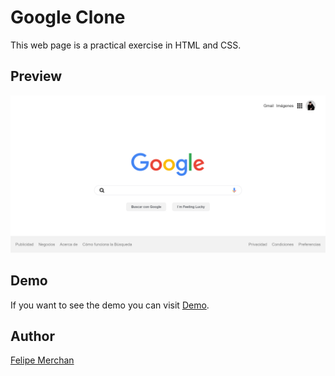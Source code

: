 # Google Clone

This web page is a practical exercise in HTML and CSS.

## Preview

![Home Screen](https://github.com/FelipeMerchan/google-clone/blob/master/images/preview.png)

## Demo

If you want to see the demo you can visit [Demo](https://felipemerchan.github.io/google-clone/ "Demo").

## Author

[Felipe Merchan](https://github.com/FelipeMerchan "Felipe Merchan")
